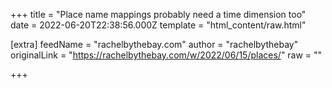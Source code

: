
+++
title = "Place name mappings probably need a time dimension too"
date = 2022-06-20T22:38:56.000Z
template = "html_content/raw.html"

[extra]
feedName = "rachelbythebay.com"
author = "rachelbythebay"
originalLink = "https://rachelbythebay.com/w/2022/06/15/places/"
raw = ""

+++

